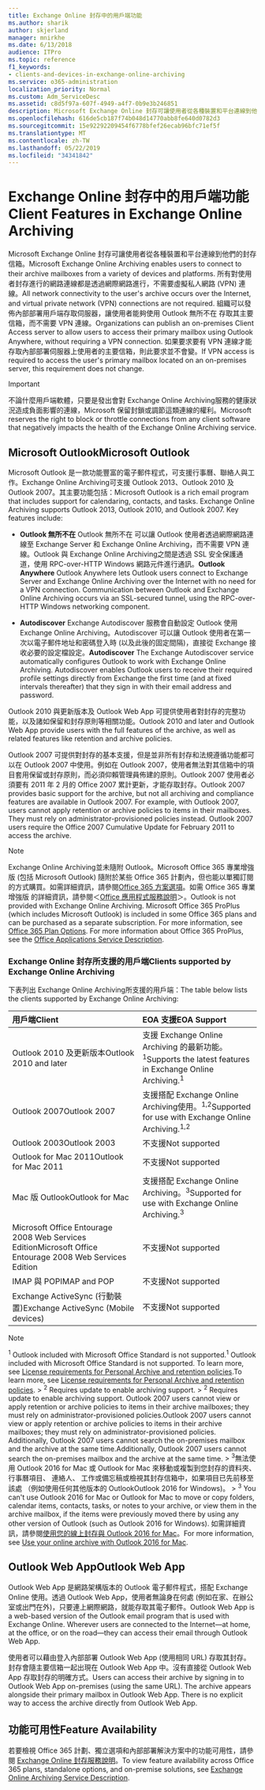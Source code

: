 ```yaml
---
title: Exchange Online 封存中的用戶端功能
ms.author: sharik
author: skjerland
manager: mnirkhe
ms.date: 6/13/2018
audience: ITPro
ms.topic: reference
f1_keywords:
- clients-and-devices-in-exchange-online-archiving
ms.service: o365-administration
localization_priority: Normal
ms.custom: Adm_ServiceDesc
ms.assetid: c8d5f97a-607f-4949-a4f7-0b9e3b246851
description: Microsoft Exchange Online 封存可讓使用者從各種裝置和平台連線到他們的封存信箱。 所有對使用者封存進行的網路連線都是透過網際網路進行，不需要虛擬私人網路 (VPN) 連線。 組織可以發佈內部部署用戶端存取伺服器，讓使用者能夠使用 Outlook 無所不在 存取其主要信箱，而不需要 VPN 連線。 如果要求要有 VPN 連線才能存取內部部署伺服器上使用者的主要信箱，則此要求並不會變。
ms.openlocfilehash: 616de5cb187f74b048d14770abb8fe640d0782d3
ms.sourcegitcommit: 15e92292209454f6778bfef26ecab96bfc71ef5f
ms.translationtype: MT
ms.contentlocale: zh-TW
ms.lasthandoff: 05/22/2019
ms.locfileid: "34341842"
---
```

# <a name="client-features-in-exchange-online-archiving"></a><span data-ttu-id="3a632-106">Exchange Online 封存中的用戶端功能</span><span class="sxs-lookup"><span data-stu-id="3a632-106">Client Features in Exchange Online Archiving</span></span>

<span data-ttu-id="3a632-107">Microsoft Exchange Online 封存可讓使用者從各種裝置和平台連線到他們的封存信箱。</span><span class="sxs-lookup"><span data-stu-id="3a632-107">Microsoft Exchange Online Archiving enables users to connect to their archive mailboxes from a variety of devices and platforms.</span></span> <span data-ttu-id="3a632-108">所有對使用者封存進行的網路連線都是透過網際網路進行，不需要虛擬私人網路 (VPN) 連線。</span><span class="sxs-lookup"><span data-stu-id="3a632-108">All network connectivity to the user's archive occurs over the Internet, and virtual private network (VPN) connections are not required.</span></span> <span data-ttu-id="3a632-109">組織可以發佈內部部署用戶端存取伺服器，讓使用者能夠使用 Outlook 無所不在 存取其主要信箱，而不需要 VPN 連線。</span><span class="sxs-lookup"><span data-stu-id="3a632-109">Organizations can publish an on-premises Client Access server to allow users to access their primary mailbox using Outlook Anywhere, without requiring a VPN connection.</span></span> <span data-ttu-id="3a632-110">如果要求要有 VPN 連線才能存取內部部署伺服器上使用者的主要信箱，則此要求並不會變。</span><span class="sxs-lookup"><span data-stu-id="3a632-110">If VPN access is required to access the user's primary mailbox located on an on-premises server, this requirement does not change.</span></span>
  
> [!IMPORTANT]
> <span data-ttu-id="3a632-111">不論什麼用戶端軟體，只要是發出會對 Exchange Online Archiving服務的健康狀況造成負面影響的連線，Microsoft 保留封鎖或調節這類連線的權利。</span><span class="sxs-lookup"><span data-stu-id="3a632-111">Microsoft reserves the right to block or throttle connections from any client software that negatively impacts the health of the Exchange Online Archiving service.</span></span> 
  
## <a name="microsoft-outlook"></a><span data-ttu-id="3a632-112">Microsoft Outlook</span><span class="sxs-lookup"><span data-stu-id="3a632-112">Microsoft Outlook</span></span>

<span data-ttu-id="3a632-p103">Microsoft Outlook 是一款功能豐富的電子郵件程式，可支援行事曆、聯絡人與工作。Exchange Online Archiving可支援 Outlook 2013、Outlook 2010 及 Outlook 2007。其主要功能包括：</span><span class="sxs-lookup"><span data-stu-id="3a632-p103">Microsoft Outlook is a rich email program that includes support for calendaring, contacts, and tasks. Exchange Online Archiving supports Outlook 2013, Outlook 2010, and Outlook 2007. Key features include:</span></span>
  
- <span data-ttu-id="3a632-p104">**Outlook 無所不在** Outlook 無所不在 可以讓 Outlook 使用者透過網際網路連線至 Exchange Server 和 Exchange Online Archiving，而不需要 VPN 連線。Outlook 與 Exchange Online Archiving之間是透過 SSL 安全保護通道，使用 RPC-over-HTTP Windows 網路元件進行通訊。</span><span class="sxs-lookup"><span data-stu-id="3a632-p104">**Outlook Anywhere** Outlook Anywhere lets Outlook users connect to Exchange Server and Exchange Online Archiving over the Internet with no need for a VPN connection. Communication between Outlook and Exchange Online Archiving occurs via an SSL-secured tunnel, using the RPC-over-HTTP Windows networking component.</span></span> 
    
- <span data-ttu-id="3a632-p105">**Autodiscover** Exchange Autodiscover 服務會自動設定 Outlook 使用Exchange Online Archiving。Autodiscover 可以讓 Outlook 使用者在第一次以電子郵件地址和密碼登入時 (以及此後的固定間隔)，直接從 Exchange 接收必要的設定檔設定。</span><span class="sxs-lookup"><span data-stu-id="3a632-p105">**Autodiscover** The Exchange Autodiscover service automatically configures Outlook to work with Exchange Online Archiving. Autodiscover enables Outlook users to receive their required profile settings directly from Exchange the first time (and at fixed intervals thereafter) that they sign in with their email address and password.</span></span> 
    
<span data-ttu-id="3a632-120">Outlook 2010 與更新版本及 Outlook Web App 可提供使用者對封存的完整功能，以及諸如保留和封存原則等相關功能。</span><span class="sxs-lookup"><span data-stu-id="3a632-120">Outlook 2010 and later and Outlook Web App provide users with the full features of the archive, as well as related features like retention and archive policies.</span></span>
  
<span data-ttu-id="3a632-p106">Outlook 2007 可提供對封存的基本支援，但是並非所有封存和法規遵循功能都可以在 Outlook 2007 中使用。例如在 Outlook 2007，使用者無法對其信箱中的項目套用保留或封存原則，而必須仰賴管理員佈建的原則。Outlook 2007 使用者必須要有 2011 年 2 月的 Office 2007 累計更新，才能存取封存。</span><span class="sxs-lookup"><span data-stu-id="3a632-p106">Outlook 2007 provides basic support for the archive, but not all archiving and compliance features are available in Outlook 2007. For example, with Outlook 2007, users cannot apply retention or archive policies to items in their mailboxes. They must rely on administrator-provisioned policies instead. Outlook 2007 users require the Office 2007 Cumulative Update for February 2011 to access the archive.</span></span>
  
> [!NOTE]
> <span data-ttu-id="3a632-p107">Exchange Online Archiving並未隨附 Outlook。Microsoft Office 365 專業增強版 (包括 Microsoft Outlook) 隨附於某些 Office 365 計劃內，但也能以單獨訂閱的方式購買。如需詳細資訊，請參閱[Office 365 方案選項](../office-365-platform-service-description/office-365-plan-options.md)。如需 Office 365 專業增強版 的詳細資訊，請參閱＜[Office 應用程式服務說明](../office-applications-service-description/office-applications-service-description.md)＞。</span><span class="sxs-lookup"><span data-stu-id="3a632-p107">Outlook is not provided with Exchange Online Archiving. Microsoft Office 365 ProPlus (which includes Microsoft Outlook) is included in some Office 365 plans and can be purchased as a separate subscription. For more information, see [Office 365 Plan Options](../office-365-platform-service-description/office-365-plan-options.md). For more information about Office 365 ProPlus, see the [Office Applications Service Description](../office-applications-service-description/office-applications-service-description.md).</span></span> 
  
### <a name="clients-supported-by-exchange-online-archiving"></a><span data-ttu-id="3a632-129">Exchange Online 封存所支援的用戶端</span><span class="sxs-lookup"><span data-stu-id="3a632-129">Clients supported by Exchange Online Archiving</span></span>

<span data-ttu-id="3a632-130">下表列出 Exchange Online Archiving所支援的用戶端：</span><span class="sxs-lookup"><span data-stu-id="3a632-130">The table below lists the clients supported by Exchange Online Archiving:</span></span>
  
|<span data-ttu-id="3a632-131">**用戶端**</span><span class="sxs-lookup"><span data-stu-id="3a632-131">**Client**</span></span>|<span data-ttu-id="3a632-132">**EOA 支援**</span><span class="sxs-lookup"><span data-stu-id="3a632-132">**EOA Support**</span></span>|
|:-----|:-----|
|<span data-ttu-id="3a632-133">Outlook 2010 及更新版本</span><span class="sxs-lookup"><span data-stu-id="3a632-133">Outlook 2010 and later</span></span>  <br/> |<span data-ttu-id="3a632-134">支援 Exchange Online Archiving 的最新功能。<sup>1</sup></span><span class="sxs-lookup"><span data-stu-id="3a632-134">Supports the latest features in Exchange Online Archiving.<sup>1</sup></span></span> <br/> |
|<span data-ttu-id="3a632-135">Outlook 2007</span><span class="sxs-lookup"><span data-stu-id="3a632-135">Outlook 2007</span></span>  <br/> |<span data-ttu-id="3a632-136">支援搭配 Exchange Online Archiving使用。<sup>1,2</sup></span><span class="sxs-lookup"><span data-stu-id="3a632-136">Supported for use with Exchange Online Archiving.<sup>1,2</sup></span></span> <br/> |
|<span data-ttu-id="3a632-137">Outlook 2003</span><span class="sxs-lookup"><span data-stu-id="3a632-137">Outlook 2003</span></span>  <br/> |<span data-ttu-id="3a632-138">不支援</span><span class="sxs-lookup"><span data-stu-id="3a632-138">Not supported</span></span>  <br/> |
|<span data-ttu-id="3a632-139">Outlook for Mac 2011</span><span class="sxs-lookup"><span data-stu-id="3a632-139">Outlook for Mac 2011</span></span>  <br/> |<span data-ttu-id="3a632-140">不支援</span><span class="sxs-lookup"><span data-stu-id="3a632-140">Not supported</span></span>  <br/> |
|<span data-ttu-id="3a632-141">Mac 版 Outlook</span><span class="sxs-lookup"><span data-stu-id="3a632-141">Outlook for Mac</span></span>  <br/> |<span data-ttu-id="3a632-142">支援搭配 Exchange Online Archiving。<sup>3</sup></span><span class="sxs-lookup"><span data-stu-id="3a632-142">Supported for use with Exchange Online Archiving.<sup>3</sup></span></span> <br/> |
|<span data-ttu-id="3a632-143">Microsoft Office Entourage 2008 Web Services Edition</span><span class="sxs-lookup"><span data-stu-id="3a632-143">Microsoft Office Entourage 2008 Web Services Edition</span></span>  <br/> |<span data-ttu-id="3a632-144">不支援</span><span class="sxs-lookup"><span data-stu-id="3a632-144">Not supported</span></span>  <br/> |
|<span data-ttu-id="3a632-145">IMAP 與 POP</span><span class="sxs-lookup"><span data-stu-id="3a632-145">IMAP and POP</span></span>  <br/> |<span data-ttu-id="3a632-146">不支援</span><span class="sxs-lookup"><span data-stu-id="3a632-146">Not supported</span></span>  <br/> |
|<span data-ttu-id="3a632-147">Exchange ActiveSync (行動裝置)</span><span class="sxs-lookup"><span data-stu-id="3a632-147">Exchange ActiveSync (Mobile devices)</span></span>  <br/> |<span data-ttu-id="3a632-148">不支援</span><span class="sxs-lookup"><span data-stu-id="3a632-148">Not supported</span></span>  <br/> |
   
> [!NOTE]
> <span data-ttu-id="3a632-149"><sup>1</sup> Outlook included with Microsoft Office Standard is not supported.</span><span class="sxs-lookup"><span data-stu-id="3a632-149"><sup>1</sup> Outlook included with Microsoft Office Standard is not supported.</span></span> <span data-ttu-id="3a632-150">To learn more, see [License requirements for Personal Archive and retention policies](https://go.microsoft.com/fwlink/?LinkId=389396).</span><span class="sxs-lookup"><span data-stu-id="3a632-150">To learn more, see [License requirements for Personal Archive and retention policies](https://go.microsoft.com/fwlink/?LinkId=389396).</span></span><span data-ttu-id="3a632-151"> > <sup>2</sup> Requires update to enable archiving support.</span><span class="sxs-lookup"><span data-stu-id="3a632-151"> > <sup>2</sup> Requires update to enable archiving support.</span></span> <span data-ttu-id="3a632-152">Outlook 2007 users cannot view or apply retention or archive policies to items in their archive mailboxes; they must rely on administrator-provisioned policies.</span><span class="sxs-lookup"><span data-stu-id="3a632-152">Outlook 2007 users cannot view or apply retention or archive policies to items in their archive mailboxes; they must rely on administrator-provisioned policies.</span></span> <span data-ttu-id="3a632-153">Additionally, Outlook 2007 users cannot search the on-premises mailbox and the archive at the same time.</span><span class="sxs-lookup"><span data-stu-id="3a632-153">Additionally, Outlook 2007 users cannot search the on-premises mailbox and the archive at the same time.</span></span><span data-ttu-id="3a632-154"> > <sup>3</sup>無法使用 Outlook 2016 for Mac 或 Outlook for Mac 來移動或複製到您封存的資料夾、 行事曆項目、 連絡人、 工作或備忘稿或檢視其封存信箱中，如果項目已先前移至該處 （例如使用任何其他版本的 OutlookOutlook 2016 for Windows)。</span><span class="sxs-lookup"><span data-stu-id="3a632-154"> > <sup>3</sup> You can't use Outlook 2016 for Mac or Outlook for Mac to move or copy folders, calendar items, contacts, tasks, or notes to your archive, or view them in the archive mailbox, if the items were previously moved there by using any other version of Outlook (such as Outlook 2016 for Windows).</span></span> <span data-ttu-id="3a632-155">如需詳細資訊，請參閱[使用您的線上封存與 Outlook 2016 for Mac](https://support.office.com/en-us/article/Use-your-online-archive-with-Outlook-2016-for-Mac-45b8439c-2982-4b6b-9097-eed71dbfe238)。</span><span class="sxs-lookup"><span data-stu-id="3a632-155">For more information, see [Use your online archive with Outlook 2016 for Mac](https://support.office.com/en-us/article/Use-your-online-archive-with-Outlook-2016-for-Mac-45b8439c-2982-4b6b-9097-eed71dbfe238).</span></span> 
  
## <a name="outlook-web-app"></a><span data-ttu-id="3a632-156">Outlook Web App</span><span class="sxs-lookup"><span data-stu-id="3a632-156">Outlook Web App</span></span>

<span data-ttu-id="3a632-p109">Outlook Web App 是網路架構版本的 Outlook 電子郵件程式，搭配 Exchange Online 使用。透過 Outlook Web App，使用者無論身在何處 (例如在家、在辦公室或出門在外)，只要連上網際網路，就能存取其電子郵件。</span><span class="sxs-lookup"><span data-stu-id="3a632-p109">Outlook Web App is a web-based version of the Outlook email program that is used with Exchange Online. Wherever users are connected to the Internet—at home, at the office, or on the road—they can access their email through Outlook Web App.</span></span>
  
<span data-ttu-id="3a632-p110">使用者可以藉由登入內部部署 Outlook Web App (使用相同 URL) 存取其封存。封存會隨主要信箱一起出現在 Outlook Web App 中。沒有直接從 Outlook Web App 存取封存的明確方式。</span><span class="sxs-lookup"><span data-stu-id="3a632-p110">Users can access their archive by signing in to Outlook Web App on-premises (using the same URL). The archive appears alongside their primary mailbox in Outlook Web App. There is no explicit way to access the archive directly from Outlook Web App.</span></span>
  
## <a name="feature-availability"></a><span data-ttu-id="3a632-162">功能可用性</span><span class="sxs-lookup"><span data-stu-id="3a632-162">Feature Availability</span></span>

<span data-ttu-id="3a632-163">若要檢視 Office 365 計劃、獨立選項和內部部署解決方案中的功能可用性，請參閱 [Exchange Online 封存服務說明](exchange-online-archiving-service-description.md)。</span><span class="sxs-lookup"><span data-stu-id="3a632-163">To view feature availability across Office 365 plans, standalone options, and on-premise solutions, see [Exchange Online Archiving Service Description](exchange-online-archiving-service-description.md).</span></span>
  

